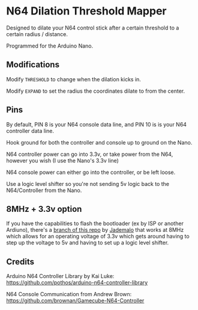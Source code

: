 # N64 Dilation Threshold Mapper
Designed to dilate your N64 control stick after a certain threshold to a certain radius / distance.

Programmed for the Arduino Nano. 

## Modifications
Modify `THRESHOLD` to change when the dilation kicks in.

Modify `EXPAND` to set the radius the coordinates dilate to from the center.

## Pins
By default, PIN 8 is your N64 console data line, and PIN 10 is is your N64 controller data line. 

Hook ground for both the controller and console up to ground on the Nano.

N64 controller power can go into 3.3v, or take power from the N64, however you wish (I use the Nano's 3.3v line)

N64 console power can either go into the controller, or be left loose. 

Use a logic level shifter so you're not sending 5v logic back to the N64/Controller from the Nano. 

## 8MHz + 3.3v option

If you have the capabilities to flash the bootloader (ex by ISP or another Ardiuno), there's a [branch of this repo](https://github.com/Savestate2A03/N64-Dilation-Threshold-Mapper/tree/8mhz-3.3v) by [Jademalo](https://github.com/Jademalo) that works at 8MHz which allows for an operating voltage of 3.3v which gets around having to step up the voltage to 5v and having to set up a logic level shifter. 

## Credits

Arduino N64 Controller Library by Kai Luke: https://github.com/pothos/arduino-n64-controller-library

N64 Console Communication from Andrew Brown: https://github.com/brownan/Gamecube-N64-Controller

